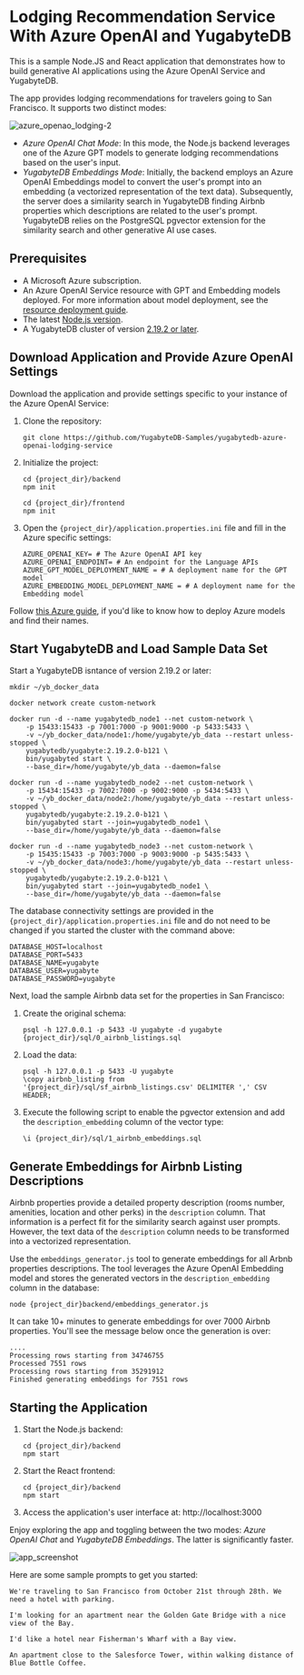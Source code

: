 # Lodging Recommendation Service With Azure OpenAI and YugabyteDB

This is a sample Node.JS and React application that demonstrates how to build generative AI applications using the Azure OpenAI Service and YugabyteDB.

The app provides lodging recommendations for travelers going to San Francisco. It supports two distinct modes:

![azure_openao_lodging-2](https://github.com/YugabyteDB-Samples/yugabytedb-azure-openai-lodging-service/assets/1537233/078e88db-d291-48d5-9909-0be7d31ac698)

* *Azure OpenAI Chat Mode*: In this mode, the Node.js backend leverages one of the Azure GPT models to generate lodging recommendations based on the user's input.
* *YugabyteDB Embeddings Mode*: Initially, the backend employs an Azure OpenAI Embeddings model to convert the user's prompt into an embedding (a vectorized representation of the text data). Subsequently, the server does a similarity search in YugabyteDB finding Airbnb properties which descriptions are related to the user's prompt. YugabyteDB relies on the PostgreSQL pgvector extension for the similarity search and other generative AI use cases.

## Prerequisites

* A Microsoft Azure subscription.
* An Azure OpenAI Service resource with GPT and Embedding models deployed. For more information about model deployment, see the [resource deployment guide](https://learn.microsoft.com/en-us/azure/ai-services/openai/how-to/create-resource?pivots=web-portal).
* The latest [Node.js version](https://github.com/nodejs/release#release-schedule).
* A YugabyteDB cluster of version [2.19.2 or later](https://download.yugabyte.com/).

## Download Application and Provide Azure OpenAI Settings

Download the application and provide settings specific to your instance of the Azure OpenAI Service:

1. Clone the repository:
    ```shell
    git clone https://github.com/YugabyteDB-Samples/yugabytedb-azure-openai-lodging-service
    ```
2. Initialize the project:
    ```shell
    cd {project_dir}/backend
    npm init 

    cd {project_dir}/frontend
    npm init 
    ```
3. Open the `{project_dir}/application.properties.ini` file and fill in the Azure specific settings:
    ```properties
    AZURE_OPENAI_KEY= # The Azure OpenAI API key
    AZURE_OPENAI_ENDPOINT= # An endpoint for the Language APIs
    AZURE_GPT_MODEL_DEPLOYMENT_NAME = # A deployment name for the GPT model
    AZURE_EMBEDDING_MODEL_DEPLOYMENT_NAME = # A deployment name for the Embedding model
    ```

Follow [this Azure guide](https://learn.microsoft.com/en-us/azure/ai-services/openai/how-to/create-resource?pivots=web-portal), if you'd like to know how to deploy Azure models and find their names.

## Start YugabyteDB and Load Sample Data Set

Start a YugabyteDB isntance of version 2.19.2 or later:
```shell
mkdir ~/yb_docker_data

docker network create custom-network

docker run -d --name yugabytedb_node1 --net custom-network \
    -p 15433:15433 -p 7001:7000 -p 9001:9000 -p 5433:5433 \
    -v ~/yb_docker_data/node1:/home/yugabyte/yb_data --restart unless-stopped \
    yugabytedb/yugabyte:2.19.2.0-b121 \
    bin/yugabyted start \
    --base_dir=/home/yugabyte/yb_data --daemon=false

docker run -d --name yugabytedb_node2 --net custom-network \
    -p 15434:15433 -p 7002:7000 -p 9002:9000 -p 5434:5433 \
    -v ~/yb_docker_data/node2:/home/yugabyte/yb_data --restart unless-stopped \
    yugabytedb/yugabyte:2.19.2.0-b121 \
    bin/yugabyted start --join=yugabytedb_node1 \
    --base_dir=/home/yugabyte/yb_data --daemon=false
    
docker run -d --name yugabytedb_node3 --net custom-network \
    -p 15435:15433 -p 7003:7000 -p 9003:9000 -p 5435:5433 \
    -v ~/yb_docker_data/node3:/home/yugabyte/yb_data --restart unless-stopped \
    yugabytedb/yugabyte:2.19.2.0-b121 \
    bin/yugabyted start --join=yugabytedb_node1 \
    --base_dir=/home/yugabyte/yb_data --daemon=false
```

The database connectivity settings are provided in the `{project_dir}/application.properties.ini` file and do not need to be changed if you started the cluster with the command above:
```properties
DATABASE_HOST=localhost
DATABASE_PORT=5433
DATABASE_NAME=yugabyte
DATABASE_USER=yugabyte
DATABASE_PASSWORD=yugabyte
```

Next, load the sample Airbnb data set for the properties in San Francisco:
1. Create the original schema:
    ```shell
    psql -h 127.0.0.1 -p 5433 -U yugabyte -d yugabyte {project_dir}/sql/0_airbnb_listings.sql
    ```

2. Load the data:
    ```shell
    psql -h 127.0.0.1 -p 5433 -U yugabyte
    \copy airbnb_listing from '{project_dir}/sql/sf_airbnb_listings.csv' DELIMITER ',' CSV HEADER;
    ```
3. Execute the following script to enable the pgvector extension and add the `description_embedding` column of the vector type:
    ```shell
    \i {project_dir}/sql/1_airbnb_embeddings.sql
    ```
## Generate Embeddings for Airbnb Listing Descriptions

Airbnb properties provide a detailed property description (rooms number, amenities, location and other perks) in the `description` column. That information is a perfect fit for the similarity search against user prompts. However, the text data of the `description` column needs to be transformed into a vectorized representation.

Use the `embeddings_generator.js` tool to generate embeddings for all Arbnb properties descriptions. The tool leverages the Azure OpenAI Embedding model and stores the generated vectors in the `description_embedding` column in the database:

```shell
node {project_dir}backend/embeddings_generator.js
```

It can take 10+ minutes to generate embeddings for over 7000 Airbnb properties. You'll see the message below once the generation is over:
```shell
....
Processing rows starting from 34746755
Processed 7551 rows
Processing rows starting from 35291912
Finished generating embeddings for 7551 rows
```

## Starting the Application

1. Start the Node.js backend:
    ```shell
    cd {project_dir}/backend
    npm start
    ```
2. Start the React frontend:
    ```shell
    cd {project_dir}/backend
    npm start
    ```

3. Access the application's user interface at:
    http://localhost:3000

Enjoy exploring the app and toggling between the two modes: *Azure OpenAI Chat* and *YugabyteDB Embeddings*. The latter is significantly faster.

![app_screenshot](https://github.com/YugabyteDB-Samples/yugabytedb-azure-openai-lodging-service/assets/1537233/02014aa2-d240-421f-b38c-98f380546a56)

Here are some sample prompts to get you started:
```
We're traveling to San Francisco from October 21st through 28th. We need a hotel with parking.

I'm looking for an apartment near the Golden Gate Bridge with a nice view of the Bay.

I'd like a hotel near Fisherman's Wharf with a Bay view.

An apartment close to the Salesforce Tower, within walking distance of Blue Bottle Coffee.
```
